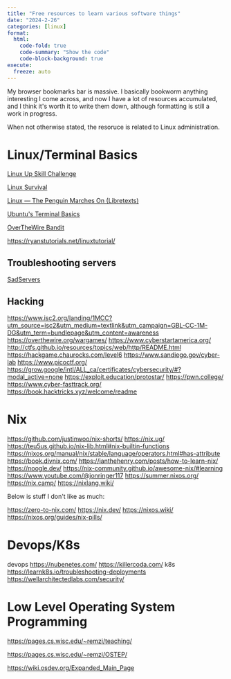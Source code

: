 ```yaml
---
title: "Free resources to learn various software things"
date: "2024-2-26"
categories: [linux]
format:
  html:
    code-fold: true
    code-summary: "Show the code"
    code-block-background: true
execute:
  freeze: auto
---
```


My browser bookmarks bar is massive. I basically bookworm anything interesting I come across, and now I have a lot of resources accumulated, and I think it's worth it to write them down, although formatting is still a work in progress. 

When not otherwise stated, the resoruce is related to Linux administration. 


# Linux/Terminal Basics

[Linux Up Skill Challenge](https://linuxupskillchallenge.org/)

[Linux Survival](https://linuxsurvival.com/linux-tutorial-introduction/)

[Linux — The Penguin Marches On (Libretexts)](https://eng.libretexts.org/Bookshelves/Computer_Science/Operating_Systems/Linux_-_The_Penguin_Marches_On_(McClanahan))

[Ubuntu's Terminal Basics](https://help.ubuntu.com/community/UsingTheTerminal)

[OverTheWire Bandit](https://overthewire.org/wargames/bandit/)

<https://ryanstutorials.net/linuxtutorial/>


## Troubleshooting servers

[SadServers](https://sadservers.com/)


## Hacking

https://www.isc2.org/landing/1MCC?utm_source=isc2&utm_medium=textlink&utm_campaign=GBL-CC-1M-DG&utm_term=bundlepage&utm_content=awareness
https://overthewire.org/wargames/
https://www.cyberstartamerica.org/
http://ctfs.github.io/resources/topics/web/http/README.html
https://hackgame.chaurocks.com/level6
https://www.sandiego.gov/cyber-lab
https://www.picoctf.org/
https://grow.google/intl/ALL_ca/certificates/cybersecurity/#?modal_active=none
https://exploit.education/protostar/
https://pwn.college/
https://www.cyber-fasttrack.org/
https://book.hacktricks.xyz/welcome/readme


# Nix


https://github.com/justinwoo/nix-shorts/
https://nix.ug/
https://teu5us.github.io/nix-lib.html#nix-builtin-functions
https://nixos.org/manual/nix/stable/language/operators.html#has-attribute
https://book.divnix.com/
https://ianthehenry.com/posts/how-to-learn-nix/
https://noogle.dev/
https://nix-community.github.io/awesome-nix/#learning
https://www.youtube.com/@jonringer117
https://summer.nixos.org/
https://nix.camp/
https://nixlang.wiki/

Below is stuff I don't like as much:

https://zero-to-nix.com/
https://nix.dev/
https://nixos.wiki/
https://nixos.org/guides/nix-pills/


# Devops/K8s

devops
https://nubenetes.com/
https://killercoda.com/
k8s
https://learnk8s.io/troubleshooting-deployments
https://wellarchitectedlabs.com/security/


# Low Level Operating System Programming

<https://pages.cs.wisc.edu/~remzi/teaching/>

<https://pages.cs.wisc.edu/~remzi/OSTEP/>

<https://wiki.osdev.org/Expanded_Main_Page>